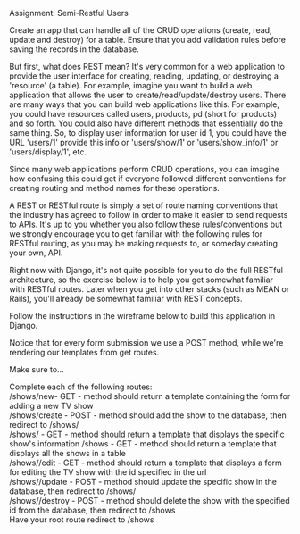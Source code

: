 Assignment: Semi-Restful Users 

Create an app that can handle all of the CRUD operations (create, read, update and destroy) for a table. Ensure that you add validation rules before saving the records in the database.

But first, what does REST mean? It's very common for a web application to provide the user interface for creating, reading, updating, or destroying a 'resource' (a table). For example, imagine you want to build a web application that allows the user to create/read/update/destroy users. There are many ways that you can build web applications like this. For example, you could have resources called users, products, pd (short for products) and so forth. You could also have different methods that essentially do the same thing. So, to display user information for user id 1, you could have the URL 'users/1' provide this info or 'users/show/1' or 'users/show_info/1' or 'users/display/1', etc.

Since many web applications perform CRUD operations, you can imagine how confusing this could get if everyone followed different conventions for creating routing and method names for these operations.

A REST or RESTful route is simply a set of route naming conventions that the industry has agreed to follow in order to make it easier to send requests to APIs. It's up to you whether you also follow these rules/conventions but we strongly encourage you to get familiar with the following rules for RESTful routing, as you may be making requests to, or someday creating your own, API.

Right now with Django, it's not quite possible for you to do the full RESTful architecture, so the exercise below is to help you get somewhat familiar with RESTful routes. Later when you get into other stacks (such as MEAN or Rails), you'll already be somewhat familiar with REST concepts.

Follow the instructions in the wireframe below to build this application in Django.




Notice that for every form submission we use a POST method, while we're rendering our templates from get routes.

Make sure to...

Complete each of the following routes:  
/shows/new- GET - method should return a template containing the form for adding a new TV show  
/shows/create - POST - method should add the show to the database, then redirect to /shows/<id>  
/shows/<id> - GET - method should return a template that displays the specific show's information 
/shows - GET - method should return a template that displays all the shows in a table  
/shows/<id>/edit - GET - method should return a template that displays a form for editing the TV show with the id specified in the url  
/shows/<id>/update - POST - method should update the specific show in the database, then redirect to /shows/<id>  
/shows/<id>/destroy - POST - method should delete the show with the specified id from the database, then redirect to /shows  
Have your root route redirect to /shows